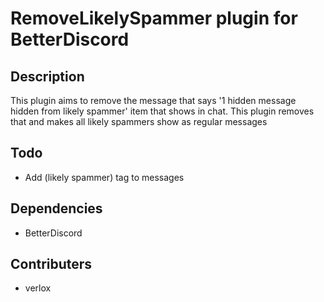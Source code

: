 # RemoveLikelySpammer plugin for BetterDiscord

## Description
This plugin aims to remove the message that says '1 hidden message hidden from likely spammer' item that shows in chat. This plugin removes that and makes all likely spammers show as regular messages

## Todo
* Add (likely spammer) tag to messages

## Dependencies
* BetterDiscord

## Contributers
* verlox
